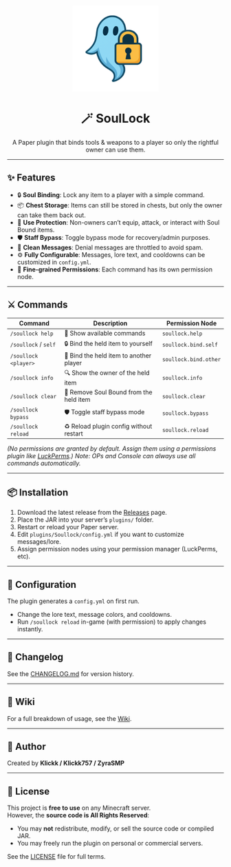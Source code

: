 <p align="center">
  <img src="doc/soullockv2.png" alt="SoulLock Logo" width="200"/>
</p>

<h1 align="center">🪄 SoulLock</h1>

<p align="center">
  A Paper plugin that binds tools & weapons to a player so only the rightful owner can use them.
</p>


---

## ✨ Features
- 🔒 **Soul Binding**: Lock any item to a player with a simple command.
- 📦 **Chest Storage**: Items can still be stored in chests, but only the owner can take them back out.
- 🚫 **Use Protection**: Non-owners can’t equip, attack, or interact with Soul Bound items.
- 🛡️ **Staff Bypass**: Toggle bypass mode for recovery/admin purposes.
- 💬 **Clean Messages**: Denial messages are throttled to avoid spam.
- ⚙️ **Fully Configurable**: Messages, lore text, and cooldowns can be customized in `config.yml`.
- 🔑 **Fine-grained Permissions**: Each command has its own permission node.

---

## ⚔️ Commands

| Command                  | Description                                 | Permission Node        |
|--------------------------|---------------------------------------------|------------------------|
| `/soullock help`         | 📖 Show available commands                   | `soullock.help`        |
| `/soullock` / `self`     | 🔒 Bind the held item to yourself            | `soullock.bind.self`   |
| `/soullock <player>`     | 🎁 Bind the held item to another player      | `soullock.bind.other`  |
| `/soullock info`         | 🔍 Show the owner of the held item           | `soullock.info`        |
| `/soullock clear`        | 🧹 Remove Soul Bound from the held item      | `soullock.clear`       |
| `/soullock bypass`       | 🛡️ Toggle staff bypass mode                  | `soullock.bypass`      |
| `/soullock reload`       | ♻️ Reload plugin config without restart      | `soullock.reload`      |

*(No permissions are granted by default. Assign them using a permissions plugin like [LuckPerms](https://luckperms.net/).)*
*Note: OPs and Console can always use all commands automatically.*

---

## 📦 Installation
1. Download the latest release from the [Releases](../../releases) page.  
2. Place the JAR into your server’s `plugins/` folder.  
3. Restart or reload your Paper server.  
4. Edit `plugins/Soullock/config.yml` if you want to customize messages/lore.  
5. Assign permission nodes using your permission manager (LuckPerms, etc).

---

## 🔧 Configuration
The plugin generates a `config.yml` on first run.  
- Change the lore text, message colors, and cooldowns.  
- Run `/soullock reload` in-game (with permission) to apply changes instantly.  

---

## 📜 Changelog
See the [CHANGELOG.md](CHANGELOG.md) for version history.  

---

## 📖 Wiki
For a full breakdown of usage, see the [Wiki](../../wiki).  

---

## 👤 Author
Created by **Klickk / Klickk757 / ZyraSMP**

---

## 📄 License
This project is **free to use** on any Minecraft server.  
However, the **source code is All Rights Reserved**:  
- You may **not** redistribute, modify, or sell the source code or compiled JAR.  
- You may freely run the plugin on personal or commercial servers.  

See the [LICENSE](LICENSE.md) file for full terms.
